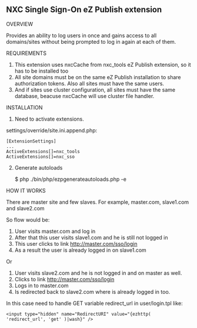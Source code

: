 NXC Single Sign-On eZ Publish extension
-

OVERVIEW

Provides an ability to log users in once and gains access to all domains/sites without being prompted to log in again at each of them.

REQUIREMENTS

1. This extension uses nxcCache from nxc_tools eZ Publish extension, so it has to be installed too
2. All site domains must be on the same eZ Publish installation to share authorization tokens. Also all sites must have the same users.
3. And if sites use cluster configuration, all sites must have the same database, beacuse nxcCache will use cluster file handler.

INSTALLATION

1. Need to activate extensions.

settings/override/site.ini.append.php:

    [ExtensionSettings]
    ...
    ActiveExtensions[]=nxc_tools
    ActiveExtensions[]=nxc_sso

2. Generate autoloads

    $ php ./bin/php/ezpgenerateautoloads.php -e

HOW IT WORKS

There are master site and few slaves.
For example, master.com, slave1.com and slave2.com

So flow would be:

1. User visits master.com and log in
2. After that this user visits slave1.com and he is still not logged in
3. This user clicks to link http://master.com/sso/login
4. As a result the user is already logged in on slave1.com

Or

1. User visits slave2.com and he is not logged in and on master as well.
2. Clicks to link http://master.com/sso/login
3. Logs in to master.com
4. Is redirected back to slave2.com where is already logged in too.

In this case need to handle GET variable redirect_url in user/login.tpl
like:

    <input type="hidden" name="RedirectURI" value="{ezhttp( 'redirect_url', 'get' )|wash}" />
